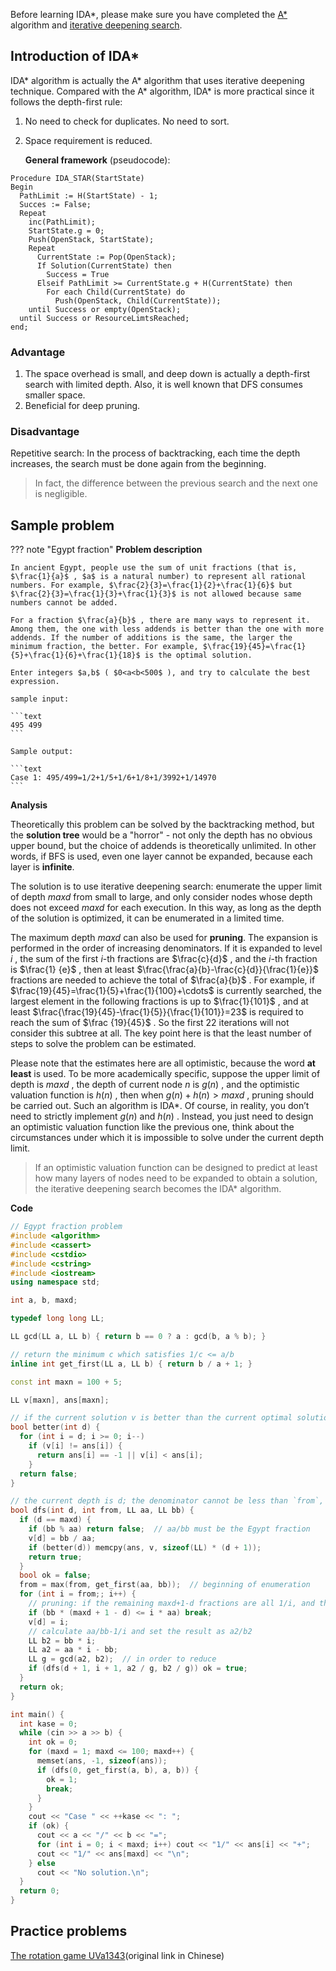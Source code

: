 Before learning IDA\*, please make sure you have completed the [A\*](./astar.md) algorithm and [iterative deepening search](./iterative.md).

## Introduction of IDA\* 

IDA\* algorithm is actually the A\* algorithm that uses iterative deepening technique. Compared with the A\* algorithm, IDA\* is more practical since it follows the depth-first rule:

1. No need to check for duplicates. No need to sort.
2. Space requirement is reduced.

     **General framework** (pseudocode):

```text
Procedure IDA_STAR(StartState)
Begin
  PathLimit := H(StartState) - 1;
  Succes := False;
  Repeat
    inc(PathLimit);
    StartState.g = 0;
    Push(OpenStack, StartState);
    Repeat
      CurrentState := Pop(OpenStack);
      If Solution(CurrentState) then
        Success = True
      Elseif PathLimit >= CurrentState.g + H(CurrentState) then
        For each Child(CurrentState) do
          Push(OpenStack, Child(CurrentState));
    until Success or empty(OpenStack);
  until Success or ResourceLimtsReached;
end;
```

### Advantage

1. The space overhead is small, and deep down is actually a depth-first search with limited depth. Also, it is well known that DFS consumes smaller space.
2. Beneficial for deep pruning.

### Disadvantage

Repetitive search: In the process of backtracking, each time the depth increases, the search must be done again from the beginning.

> In fact, the difference between the previous search and the next one is negligible.

## Sample problem

??? note "Egypt fraction"
     **Problem description**

    In ancient Egypt, people use the sum of unit fractions (that is, $\frac{1}{a}$ , $a$ is a natural number) to represent all rational numbers. For example, $\frac{2}{3}=\frac{1}{2}+\frac{1}{6}$ but $\frac{2}{3}=\frac{1}{3}+\frac{1}{3}$ is not allowed because same numbers cannot be added.

    For a fraction $\frac{a}{b}$ , there are many ways to represent it. Among them, the one with less addends is better than the one with more addends. If the number of additions is the same, the larger the minimum fraction, the better. For example, $\frac{19}{45}=\frac{1}{5}+\frac{1}{6}+\frac{1}{18}$ is the optimal solution.

    Enter integers $a,b$ ( $0<a<b<500$ ), and try to calculate the best expression.

    sample input:

    ```text
    495 499
    ```

    Sample output:

    ```text
    Case 1: 495/499=1/2+1/5+1/6+1/8+1/3992+1/14970
    ```

 **Analysis** 

Theoretically this problem can be solved by the backtracking method, but the **solution tree** would be a "horror" - not only the depth has no obvious upper bound, but the choice of addends is theoretically unlimited. In other words, if BFS is used, even one layer cannot be expanded, because each layer is **infinite**.

The solution is to use iterative deepening search: enumerate the upper limit of depth $maxd$ from small to large, and only consider nodes whose depth does not exceed $maxd$ for each execution. In this way, as long as the depth of the solution is optimized, it can be enumerated in a limited time.

The maximum depth $maxd$ can also be used for **pruning**. The expansion is performed in the order of increasing denominators. If it is expanded to level $i$ , the sum of the first $i$-th fractions are $\frac{c}{d}$ , and the $i$-th fraction is $\frac{1} {e}$ , then at least $\frac{\frac{a}{b}-\frac{c}{d}}{\frac{1}{e}}$ fractions are needed to achieve the total of $\frac{a}{b}$ . For example, if $\frac{19}{45}=\frac{1}{5}+\frac{1}{100}+\cdots$ is currently searched, the largest element in the following fractions is up to $\frac{1}{101}$ , and at least $\frac{\frac{19}{45}-\frac{1}{5}}{\frac{1}{101}}=23$ is required to reach the sum of $\frac {19}{45}$ . So the first $22$ iterations will not consider this subtree at all. The key point here is that the least number of steps to solve the problem can be estimated.

Please note that the estimates here are all optimistic, because the word **at least** is used. To be more academically specific, suppose the upper limit of depth is $maxd$ , the depth of current node $n$ is $g(n)$ , and the optimistic valuation function is $h(n)$ , then when $g(n)+h( n)>maxd$ , pruning should be carried out. Such an algorithm is IDA\*. Of course, in reality, you don’t need to strictly implement $g(n)$ and $h(n)$ . Instead, you just need to design an optimistic valuation function like the previous one, think about the circumstances under which it is impossible to solve under the current depth limit.

> If an optimistic valuation function can be designed to predict at least how many layers of nodes need to be expanded to obtain a solution, the iterative deepening search becomes the IDA\* algorithm.

 **Code** 

```cpp
// Egypt fraction problem
#include <algorithm>
#include <cassert>
#include <cstdio>
#include <cstring>
#include <iostream>
using namespace std;

int a, b, maxd;

typedef long long LL;

LL gcd(LL a, LL b) { return b == 0 ? a : gcd(b, a % b); }

// return the minimum c which satisfies 1/c <= a/b
inline int get_first(LL a, LL b) { return b / a + 1; }

const int maxn = 100 + 5;

LL v[maxn], ans[maxn];

// if the current solution v is better than the current optimal solution ans, update ans
bool better(int d) {
  for (int i = d; i >= 0; i--)
    if (v[i] != ans[i]) {
      return ans[i] == -1 || v[i] < ans[i];
    }
  return false;
}

// the current depth is d; the denominator cannot be less than `from`, and the sum of fractions is exactly aa/bb
bool dfs(int d, int from, LL aa, LL bb) {
  if (d == maxd) {
    if (bb % aa) return false;  // aa/bb must be the Egypt fraction
    v[d] = bb / aa;
    if (better(d)) memcpy(ans, v, sizeof(LL) * (d + 1));
    return true;
  }
  bool ok = false;
  from = max(from, get_first(aa, bb));  // beginning of enumeration
  for (int i = from;; i++) {
    // pruning: if the remaining maxd+1-d fractions are all 1/i, and the sum still does not exceed aa/bb, there is no solution
    if (bb * (maxd + 1 - d) <= i * aa) break;
    v[d] = i;
    // calculate aa/bb-1/i and set the result as a2/b2
    LL b2 = bb * i;
    LL a2 = aa * i - bb;
    LL g = gcd(a2, b2);  // in order to reduce
    if (dfs(d + 1, i + 1, a2 / g, b2 / g)) ok = true;
  }
  return ok;
}

int main() {
  int kase = 0;
  while (cin >> a >> b) {
    int ok = 0;
    for (maxd = 1; maxd <= 100; maxd++) {
      memset(ans, -1, sizeof(ans));
      if (dfs(0, get_first(a, b), a, b)) {
        ok = 1;
        break;
      }
    }
    cout << "Case " << ++kase << ": ";
    if (ok) {
      cout << a << "/" << b << "=";
      for (int i = 0; i < maxd; i++) cout << "1/" << ans[i] << "+";
      cout << "1/" << ans[maxd] << "\n";
    } else
      cout << "No solution.\n";
  }
  return 0;
}
```

## Practice problems

 [The rotation game UVa1343](https://www.luogu.com.cn/problem/UVA1343)(original link in Chinese)
